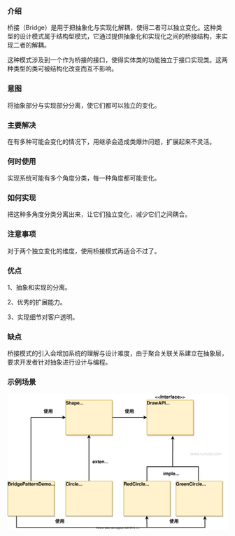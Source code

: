 ### 介绍

桥接（Bridge）是用于把抽象化与实现化解耦，使得二者可以独立变化。这种类型的设计模式属于结构型模式，它通过提供抽象化和实现化之间的桥接结构，来实现二者的解耦。

这种模式涉及到一个作为桥接的接口，使得实体类的功能独立于接口实现类。这两种类型的类可被结构化改变而互不影响。

### 意图

将抽象部分与实现部分分离，使它们都可以独立的变化。

### 主要解决

在有多种可能会变化的情况下，用继承会造成类爆炸问题，扩展起来不灵活。

### 何时使用

实现系统可能有多个角度分类，每一种角度都可能变化。

### 如何实现

把这种多角度分类分离出来，让它们独立变化，减少它们之间耦合。

### 注意事项

对于两个独立变化的维度，使用桥接模式再适合不过了。

### 优点

1、抽象和实现的分离。

2、优秀的扩展能力。

3、实现细节对客户透明。

### 缺点

桥接模式的引入会增加系统的理解与设计难度，由于聚合关联关系建立在抽象层，要求开发者针对抽象进行设计与编程。

### 示例场景

![桥接模式](../../img/结构型模式/桥接模式.svg)